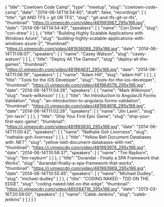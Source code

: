 {
  "title": "Cowtown Code Camp",
  "type": "meetup",
  "slug": "cowtown-code-camp",
  "date": "2014-06-14T14:54:40",
  "draft": false,
  "recordings": [
    {
      "title": "git AND TFS > git OR TFS",
      "slug": "git-and-tfs-git-or-tfs",
      "thumbnail": "https://i.vimeocdn.com/video/481993967_295x166.jpg",
      "date": "2014-06-14T14:54:40",
      "speakers": [
        {
          "name": "Cori Drew",
          "slug": "cori-drew"
        }
      ]
    },
    {
      "title": "Building Highly Scalable Applications with Windows Azure",
      "slug": "building-highly-scalable-applications-with-windows-azure-2",
      "thumbnail": "https://i.vimeocdn.com/video/481936088_295x166.jpg",
      "date": "2014-06-14T11:08:07",
      "speakers": [
        {
          "name": "Casey Watson",
          "slug": "casey-watson"
        }
      ]
    },
    {
      "title": "Deploy All The Games!",
      "slug": "deploy-all-the-games",
      "thumbnail": "https://i.vimeocdn.com/video/481964631_295x166.jpg",
      "date": "2014-06-14T11:06:19",
      "speakers": [
        {
          "name": "Adam Hill",
          "slug": "adam-hill"
        }
      ]
    },
    {
      "title": "Tools for the iOS Developer",
      "slug": "tools-for-the-ios-developer",
      "thumbnail": "https://i.vimeocdn.com/video/481964579_295x166.jpg",
      "date": "2014-06-14T11:04:26",
      "speakers": [
        {
          "name": "Mark Wilkinson",
          "slug": "mark-wilkinson"
        }
      ]
    },
    {
      "title": "An Introduction to AngularJS Forms Validation",
      "slug": "an-introduction-to-angularjs-forms-validation",
      "thumbnail": "https://i.vimeocdn.com/video/481964618_295x166.jpg",
      "date": "2014-06-14T11:02:26",
      "speakers": [
        {
          "name": "Jim Lavin",
          "slug": "jim-lavin"
        }
      ]
    },
    {
      "title": "Ship Your First Epic Game",
      "slug": "ship-your-first-epic-game",
      "thumbnail": "https://i.vimeocdn.com/video/481993830_295x166.jpg",
      "date": "2014-06-14T11:00:42",
      "speakers": [
        {
          "name": "Nathalie Goh Livorness",
          "slug": "nathalie-goh-livorness"
        }
      ]
    },
    {
      "title": "Yellow Belt Document Databases with .NET",
      "slug": "yellow-belt-document-databases-with-net",
      "thumbnail": "https://i.vimeocdn.com/video/481993974_295x166.jpg",
      "date": "2014-06-14T10:58:37",
      "speakers": [
        {
          "name": "Tim Rayburn",
          "slug": "tim-rayburn"
        }
      ]
    },
    {
      "title": "Durandal - Finally a SPA Framework that Works",
      "slug": "durandal-finally-a-spa-framework-that-works",
      "thumbnail": "https://i.vimeocdn.com/video/481993969_295x166.jpg",
      "date": "2014-06-14T10:55:45",
      "speakers": [
        {
          "name": "Michael Dudley",
          "slug": "michael-dudley"
        }
      ]
    },
    {
      "title": "CODING NAKED - TDD ON THE EDGE",
      "slug": "coding-naked-tdd-on-the-edge",
      "thumbnail": "https://i.vimeocdn.com/video/485084718_295x166.jpg",
      "date": "2013-03-16T20:59:00",
      "speakers": [
        {
          "name": "Caleb Jenkins",
          "slug": "caleb-jenkins"
        }
      ]
    }
  ]
}